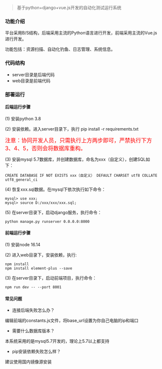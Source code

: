 > 基于python+django+vue.js开发的自动化测试运行系统

### 功能介绍

平台采用B/S结构，后端采用主流的Python语言进行开发，前端采用主流的Vue.js进行开发。

功能包括：资源扫描、自动化钓鱼、日志管理、系统信息。

### 代码结构

- server目录是后端代码
- web目录是前端代码

### 部署运行

#### 后端运行步骤

(1) 安装python 3.8

(2) 安装依赖。进入server目录下，执行 pip install -r requirements.txt

<font color=red size=4>注意：协同开发人员，只需执行上方两步即可，严禁执行下方3、4、5，否则会将数据库重构。</font>

(3) 安装mysql 5.7数据库，并创建数据库，命名为xxx（自定义），创建SQL如下：
```
CREATE DATABASE IF NOT EXISTS xxx（自定义） DEFAULT CHARSET utf8 COLLATE utf8_general_ci
```
(4) 恢复xxx.sql数据。在mysql下依次执行如下命令：

```
mysql> use xxx;
mysql> source D:/xxx/xxx/xxx.sql;
```

(5) 在server目录下，启动django服务，执行命令：
```
python manage.py runserver 0.0.0.0:8000
```

#### 前端运行步骤

(1) 安装node 16.14

(2) 进入web目录下，安装依赖，执行:
```
npm install 
npm install element-plus --save
```
(3) 在server目录下，启动前端项目，执行命令：
```
npm run dev -- --port 8001
```

#### 常见问题

- 连接后端失败怎么办？

编辑前端的constants.js文件，将base_url设置为你自己电脑的ip和端口

- 需要什么数据库版本？

本系统采用的是mysql5.7开发的，理论上5.7以上都支持

- pip安装依赖失败怎么样？

建议使用国内镜像源安装


